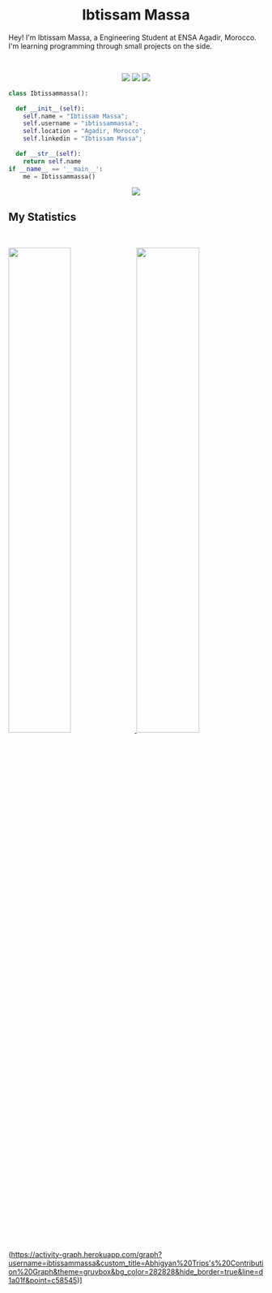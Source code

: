 <h1 align="center">
  <b>Ibtissam Massa</b>
</h1>

Hey! I'm Ibtissam Massa, a Engineering Student at ENSA Agadir, Morocco. I'm learning programming through small projects on the side.

<br>

<p>
<div align="center">
  <img src="https://img.shields.io/badge/-HTML-c58545?style=for-the-badge&logo=html5&logoColor=c58545&labelColor=282828">
  <img src="https://img.shields.io/badge/-CSS-d1a01f?style=for-the-badge&logo=css3&logoColor=d1a01f&labelColor=282828">
  <img src="https://img.shields.io/badge/-Javascript-98b982?style=for-the-badge&logo=python&logoColor=98b982&labelColor=282828">
</div>
</p>

```python
class Ibtissammassa():
    
  def __init__(self):
    self.name = "Ibtissam Massa";
    self.username = "ibtissammassa";
    self.location = "Agadir, Morocco";
    self.linkedin = "Ibtissam Massa";
  
  def __str__(self):
    return self.name
if __name__ == '__main__':
    me = Ibtissammassa()
```

<div align="center">
  <a href="https://open.spotify.com/user/rnonate-ma?si=8dd5e6c6c20c40be">
    <img src="https://readme-spotify-tingz.vercel.app/api/now-playing">
  </a>
</div>


## My Statistics

<br/>
<p align="left">
  <a href="https://github.com/ibtissammassa">
  <img width="49.5%" src="https://github-readme-stats.vercel.app/api?username=ibtissammassa&show_icons=true&theme=gruvbox&hide_border=true" />
    <img width="49.5%" src="https://github-readme-streak-stats.herokuapp.com/?user=ibtissammassa&theme=gruvbox&hide_border=true" />
  </a>
</p>
<br>

(https://activity-graph.herokuapp.com/graph?username=ibtissammassa&custom_title=Abhigyan%20Trips's%20Contribution%20Graph&theme=gruvbox&bg_color=282828&hide_border=true&line=d1a01f&point=c58545)]
